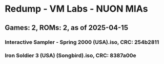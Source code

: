 # Redump - VM Labs - NUON MIAs
## Games: 2, ROMs: 2, as of 2025-04-15

### Interactive Sampler - Spring 2000 (USA).iso, CRC: 254b2811
### Iron Soldier 3 (USA) (Songbird).iso, CRC: 8387a00e
